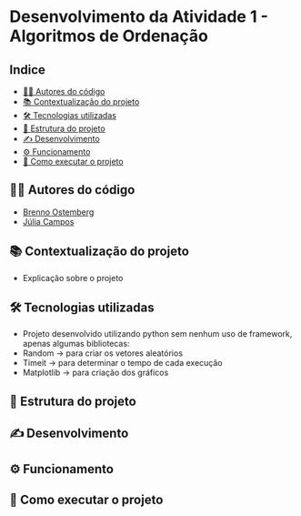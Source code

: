 # Desenvolvimento da Atividade 1 - Algoritmos de Ordenação

## Indice

- [👨‍💻 Autores do código](#-autores-do-código)
- [📚 Contextualização do projeto](#-contextualização-do-projeto)
- [🛠️ Tecnologias utilizadas](#️-tecnologias-utilizadas)
- [📁 Estrutura do projeto](#-estrutura-do-projeto)
- [✍️ Desenvolvimento](#️-desenvolvimento)
- [⚙️ Funcionamento](#️-funcionamento)
- [📌 Como executar o projeto](#-como-executar-o-projeto)


## 👨‍💻 Autores do código

- [Brenno Ostemberg](https://github.com/brenno-ostemberg)
- [Júlia Campos](https://github.com/juliacamposn)

## 📚 Contextualização do projeto

- Explicação sobre o projeto

## 🛠️ Tecnologias utilizadas

- Projeto desenvolvido utilizando python sem nenhum uso de framework, apenas algumas bibliotecas:
- Random -> para criar os vetores aleatórios
- Timeit -> para determinar o tempo de cada execução
- Matplotlib -> para criação dos gráficos

## 📁 Estrutura do projeto

## ✍️ Desenvolvimento

## ⚙️ Funcionamento

## 📌 Como executar o projeto
